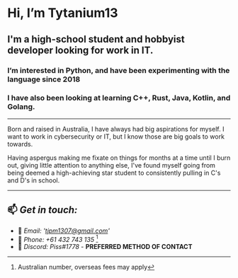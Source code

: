 #  Hi, I’m Tytanium13
## I'm a high-school student and hobbyist developer looking for work in IT. 
### I’m interested in Python, and have been experimenting with the language since 2018
### I have also been looking at learning C++, Rust, Java, Kotlin, and Golang.

---

Born and raised in Australia, I have always had big aspirations for myself. I want to work 
in cybersecurity or IT, but I know those are big goals to work towards.

Having aspergus making me fixate on things for months at a time until I burn out, giving little attention to anything else, I've found myself going from being deemed a high-achieving star student to consistently pulling in C's and D's in school.   

---
## 📫 *Get in touch:*


- 📧 *Email: 'tjpm1307@gmail.com'*
- 🤙 *Phone: +61 432 743 135* [^1] 
- 💬 *Discord: Piss#1778* - **PREFERRED METHOD OF CONTACT**
      

[^1]: Australian number, overseas fees may apply
